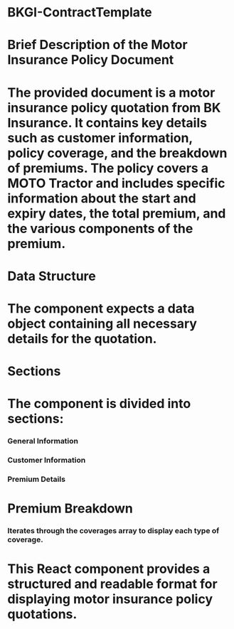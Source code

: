 # BKGI-ContractTemplate
# Brief Description of the Motor Insurance Policy Document
# The provided document is a motor insurance policy quotation from BK Insurance. It contains key details such as customer information, policy coverage, and the breakdown of premiums. The policy covers a MOTO Tractor and includes specific information about the start and expiry dates, the total premium, and the various components of the premium.

# Data Structure
# The component expects a data object containing all necessary details for the quotation.

# Sections
# The component is divided into sections:

### General Information
### Customer Information
### Premium Details
# Premium Breakdown
### Iterates through the coverages array to display each type of coverage.

# This React component provides a structured and readable format for displaying motor insurance policy quotations.
